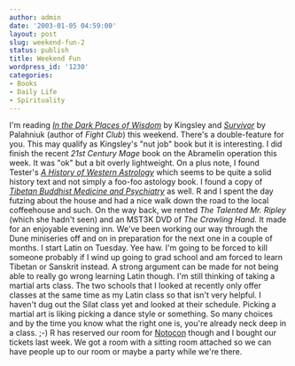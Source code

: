 ```yaml
---
author: admin
date: '2003-01-05 04:59:00'
layout: post
slug: weekend-fun-2
status: publish
title: Weekend Fun
wordpress_id: '1230'
categories:
- Books
- Daily Life
- Spirituality
---
```


I'm reading [*In the Dark Places of
Wisdom*](http://www.amazon.com/exec/obidos/tg/detail/-/189035001X/) by
Kingsley and
[*Survivor*](http://www.amazon.com/exec/obidos/ASIN/0385498721/) by
Palahniuk (author of *Fight Club*) this weekend. There's a
double-feature for you. This may qualify as Kingsley's "nut job" book
but it is interesting. I did finish the recent *21st Century Mage* book
on the Abramelin operation this week. It was "ok" but a bit overly
lightweight. On a plus note, I found Tester's [*A History of Western
Astrology*](http://www.amazon.com/exec/obidos/tg/detail/-/0851152554/)
which seems to be quite a solid history text and not simply a foo-foo
astology book. I found a copy of [*Tibetan Buddhist Medicine and
Psychiatry*](http://www.amazon.com/exec/obidos/ASIN/0877287104/) as
well. R and I spent the day futzing about the house and had a nice walk
down the road to the local coffeehouse and such. On the way back, we
rented *The Talented Mr. Ripley* (which she hadn't seen) and an MST3K
DVD of *The Crawling Hand.* It made for an enjoyable evening inn. We've
been working our way through the Dune miniseries off and on in
preparation for the next one in a couple of months. I start Latin on
Tuesday. Yee haw. I'm going to be forced to kill someone probably if I
wind up going to grad school and am forced to learn Tibetan or Sanskrit
instead. A strong argument can be made for not being able to really go
wrong learning Latin though. I'm still thinking of taking a martial arts
class. The two schools that I looked at recently only offer classes at
the same time as my Latin class so that isn't very helpful. I haven't
dug out the Silat class yet and looked at their schedule. Picking a
martial art is liking picking a dance style or something. So many
choices and by the time you know what the right one is, you're already
neck deep in a class. ;-) R has reserved our room for
[Notocon](http://www.notocon.org) though and I bought our tickets last
week. We got a room with a sitting room attached so we can have people
up to our room or maybe a party while we're there.

